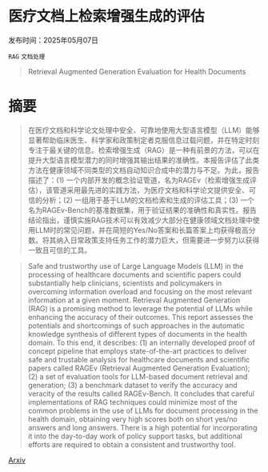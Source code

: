 # 医疗文档上检索增强生成的评估

发布时间：2025年05月07日

`RAG` `文档处理`

> Retrieval Augmented Generation Evaluation for Health Documents

# 摘要

> 在医疗文档和科学论文处理中安全、可靠地使用大型语言模型（LLM）能够显著帮助临床医生、科学家和政策制定者克服信息过载问题，并在特定时刻专注于最关键的信息。检索增强生成（RAG）是一种有前景的方法，可以在提升大型语言模型潜力的同时增强其输出结果的准确性。本报告评估了此类方法在健康领域不同类型的文档自动知识合成中的潜力与不足。为此，报告描述了：(1) 一个内部开发的概念验证管道，名为RAGEv（检索增强生成评估），该管道采用最先进的实践方法，为医疗文档和科学论文提供安全、可信的分析；(2) 一组用于基于LLM的文档检索和生成的评估工具；(3) 一个名为RAGEv-Bench的基准数据集，用于验证结果的准确性和真实性。报告结论指出，谨慎实施RAG技术可以有效减少大部分在健康领域文档处理中使用LLM时的常见问题，并在简短的Yes/No答案和长篇答案上均获得极高分数。将其纳入日常政策支持任务工作的潜力巨大，但需要进一步努力以获得一致且可信的工具。

> Safe and trustworthy use of Large Language Models (LLM) in the processing of healthcare documents and scientific papers could substantially help clinicians, scientists and policymakers in overcoming information overload and focusing on the most relevant information at a given moment. Retrieval Augmented Generation (RAG) is a promising method to leverage the potential of LLMs while enhancing the accuracy of their outcomes. This report assesses the potentials and shortcomings of such approaches in the automatic knowledge synthesis of different types of documents in the health domain. To this end, it describes: (1) an internally developed proof of concept pipeline that employs state-of-the-art practices to deliver safe and trustable analysis for healthcare documents and scientific papers called RAGEv (Retrieval Augmented Generation Evaluation); (2) a set of evaluation tools for LLM-based document retrieval and generation; (3) a benchmark dataset to verify the accuracy and veracity of the results called RAGEv-Bench. It concludes that careful implementations of RAG techniques could minimize most of the common problems in the use of LLMs for document processing in the health domain, obtaining very high scores both on short yes/no answers and long answers. There is a high potential for incorporating it into the day-to-day work of policy support tasks, but additional efforts are required to obtain a consistent and trustworthy tool.

[Arxiv](https://arxiv.org/abs/2505.04680)